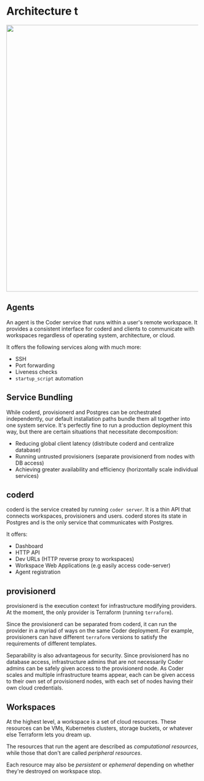 # Architecture t

<p align="center">
  <img src="./images/architecture.png" width="700px">
</p>

## Agents

An agent is the Coder service that runs within a user's remote workspace.
It provides a consistent interface for coderd and clients to communicate
with workspaces regardless of operating system, architecture, or cloud.

It offers the following services along with much more:

- SSH
- Port forwarding
- Liveness checks
- `startup_script` automation

## Service Bundling

While coderd, provisionerd and Postgres can be orchestrated independently,
our default installation paths bundle them all together into one system service.
It's perfectly fine to run a production deployment this way, but there are
certain situations that necessitate decomposition:

- Reducing global client latency (distribute coderd and centralize database)
- Running untrusted provisioners (separate provisionerd from nodes with DB access)
- Achieving greater availability and efficiency (horizontally scale individual services)

## coderd

coderd is the service created by running `coder server`. It is a thin
API that connects workspaces, provisioners and users. coderd stores its state in
Postgres and is the only service that communicates with Postgres.

It offers:

- Dashboard
- HTTP API
- Dev URLs (HTTP reverse proxy to workspaces)
- Workspace Web Applications (e.g easily access code-server)
- Agent registration

## provisionerd

provisionerd is the execution context for infrastructure modifying providers.
At the moment, the only provider is Terraform (running `terraform`).

Since the provisionerd can be separated from coderd, it can run the provider
in a myriad of ways on the same Coder deployment. For example, provisioners
can have different `terraform` versions to satisfy the requirements of different
templates.

Separability is also advantageous for security. Since provisionerd has no
database access, infrastructure admins that are not necessarily Coder admins
can be safely given access to the provisionerd node. As Coder scales and
multiple infrastructure teams appear, each can be given access to their own
set of provisionerd nodes, with each set of nodes having their own cloud credentials.

## Workspaces

At the highest level, a workspace is a set of cloud resources. These resources
can be VMs, Kubernetes clusters, storage buckets, or whatever else Terraform
lets you dream up.

The resources that run the agent are described as _computational resources_,
while those that don't are called _peripheral resources_.

Each resource may also be _persistent_ or _ephemeral_ depending on whether
they're destroyed on workspace stop.
